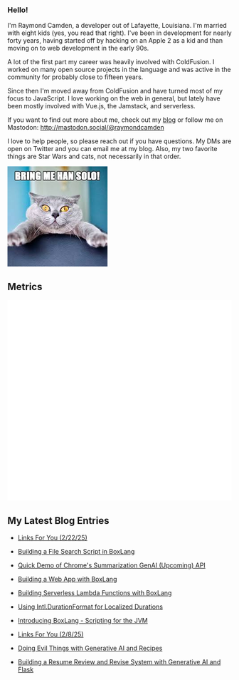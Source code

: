 ### Hello!

I'm Raymond Camden, a developer out of Lafayette, Louisiana. I'm married with eight kids (yes, you read that right). I've been in development for nearly forty years, having started off by hacking on an Apple 2 as a kid and than moving on to web development in the early 90s.

A lot of the first part my career was heavily involved with ColdFusion. I worked on many open source projects in the language and was active in the community for probably close to fifteen years. 

Since then I'm moved away from ColdFusion and have turned most of my focus to JavaScript. I love working on the web in general, but lately have been mostly involved with Vue.js, the Jamstack, and serverless. 

If you want to find out more about me, check out my [blog](https://www.raymondcamden.com) or follow me on Mastodon: <http://mastodon.social/@raymondcamden>

I love to help people, so please reach out if you have questions. My DMs are open on Twitter and you can email me at my blog. Also, my two favorite things are Star Wars and cats, not necessarily in that order.

![Star Wars cat](https://raw.githubusercontent.com/cfjedimaster/cfjedimaster/master/cat.jpg)

## Metrics

<picture>
  <img src="/github-metrics.svg" alt="Metrics">
</picture>

<!-- RSS -->
## My Latest Blog Entries

* [Links For You (2/22/25)](https://www.raymondcamden.com/2025/02/22/links-for-you-22225)

* [Building a File Search Script in BoxLang](https://www.raymondcamden.com/2025/02/20/building-a-file-search-script-in-boxlang)

* [Quick Demo of Chrome's Summarization GenAI (Upcoming) API](https://www.raymondcamden.com/2025/02/19/quick-demo-of-chromes-summarization-genai-upcoming-api)

* [Building a Web App with BoxLang](https://www.raymondcamden.com/2025/02/18/building-a-web-app-with-boxlang)

* [Building Serverless Lambda Functions with BoxLang](https://www.raymondcamden.com/2025/02/14/building-serverless-lambda-functions-with-boxlang)

* [Using Intl.DurationFormat for Localized Durations](https://www.raymondcamden.com/2025/02/13/using-intldurationformat-for-localized-durations)

* [Introducing BoxLang - Scripting for the JVM](https://www.raymondcamden.com/2025/02/11/introducing-boxlang-scripting-for-the-jvm)

* [Links For You (2/8/25)](https://www.raymondcamden.com/2025/02/08/links-for-you)

* [Doing Evil Things with Generative AI and Recipes](https://www.raymondcamden.com/2025/02/06/doing-evil-things-with-generative-ai-and-recipes)

* [Building a Resume Review and Revise System with Generative AI and Flask](https://www.raymondcamden.com/2025/02/05/building-a-resume-review-and-revise-system-with-generative-ai-and-flask)

<!-- ENDRSS -->

